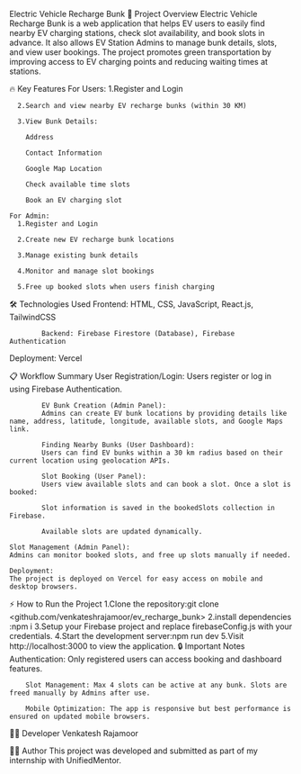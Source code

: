 Electric Vehicle Recharge Bunk
    🚗 Project Overview
    Electric Vehicle Recharge Bunk is a web application that helps EV users to easily find nearby EV charging stations, check slot availability, and book slots in advance.
    It also allows EV Station Admins to manage bunk details, slots, and view user bookings.
    The project promotes green transportation by improving access to EV charging points and reducing waiting times at stations.

🔥 Key Features
    For Users:
      1.Register and Login
      
      2.Search and view nearby EV recharge bunks (within 30 KM)
      
      3.View Bunk Details:
      
        Address
        
        Contact Information
        
        Google Map Location
        
        Check available time slots
        
        Book an EV charging slot
    
    For Admin:
      1.Register and Login
      
      2.Create new EV recharge bunk locations
      
      3.Manage existing bunk details
      
      4.Monitor and manage slot bookings
      
      5.Free up booked slots when users finish charging

🛠️ Technologies Used
            Frontend: HTML, CSS, JavaScript, React.js, TailwindCSS
            
            Backend: Firebase Firestore (Database), Firebase Authentication

Deployment: Vercel

📋 Workflow Summary
            User Registration/Login:
            Users register or log in using Firebase Authentication.
            
            EV Bunk Creation (Admin Panel):
            Admins can create EV bunk locations by providing details like name, address, latitude, longitude, available slots, and Google Maps link.
            
            Finding Nearby Bunks (User Dashboard):
            Users can find EV bunks within a 30 km radius based on their current location using geolocation APIs.
            
            Slot Booking (User Panel):
            Users view available slots and can book a slot. Once a slot is booked:
            
            Slot information is saved in the bookedSlots collection in Firebase.
            
            Available slots are updated dynamically.
    
    Slot Management (Admin Panel):
    Admins can monitor booked slots, and free up slots manually if needed.
    
    Deployment:
    The project is deployed on Vercel for easy access on mobile and desktop browsers.

⚡ How to Run the Project
        1.Clone the repository:git clone <github.com/venkateshrajamoor/ev_recharge_bunk>
        2.install dependencies :npm i
        3.Setup your Firebase project and replace firebaseConfig.js with your credentials.
        4.Start the development server:npm run  dev
        5.Visit http://localhost:3000 to view the application.
🔒 Important Notes
        Authentication: Only registered users can access booking and dashboard features.
        
        Slot Management: Max 4 slots can be active at any bunk. Slots are freed manually by Admins after use.
        
        Mobile Optimization: The app is responsive but best performance is ensured on updated mobile browsers.
    
👨‍💻 Developer
    Venkatesh Rajamoor

🧑‍💻 Author
    This project was developed and submitted as part of my internship with UnifiedMentor.

